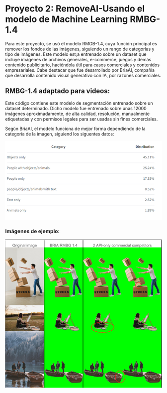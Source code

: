 # Proyecto 2: RemoveAI-Usando el modelo de Machine Learning RMBG-1.4

Para este proyecto, se usó el modelo RMGB-1.4, cuya función principal es remover los fondos de las imágenes, siguiendo un rango de categorías y tipo de imágenes. Este modelo est;a entrenado sobre un dataset que incluye imágenes de archivos generales, e-commerce, juegos y demás contenido publicitario, haciéndola útil para casos comerciales y contenidos empresariales.  Cabe destacar que fue desarrollado por BriaAI, compañía que desarrolla contenido visual generativo con IA, por razones comerciales. 

## RMBG-1.4 adaptado para videos:

Este código contiene este modelo de segmentación entrenado sobre un dataset determinado. Dicho modelo fue entrenado sobre unas 12000 imágenes aproximadamente, de alta calidad, resolución, manualmente etiquetadas y con permisos legales para ser usadas sin fines comerciales. 

Según BriaAI, el modelo funciona de mejor forma dependiendo de la categoría de la imagen, siguiend los siguentes datos:

![Porcentajes de éxito en categoría de imágenes usadas en el modelo](REMOVEAI/../images/categorias.png)

### Imágenes de ejemplo:
![Imágenes de ejemplo](REMOVEAI/../images/ejemplos.png)






    

